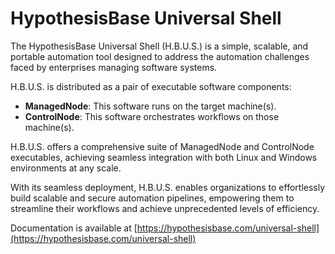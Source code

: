 # HypothesisBase Universal Shell

The HypothesisBase Universal Shell (H.B.U.S.) is a simple, scalable, and portable automation tool designed to address the automation challenges faced by enterprises managing software systems.

H.B.U.S. is distributed as a pair of executable software components:

- **ManagedNode**: This software runs on the target machine(s).
- **ControlNode**: This software orchestrates workflows on those machine(s).

H.B.U.S. offers a comprehensive suite of ManagedNode and ControlNode executables, achieving seamless integration with both Linux and Windows environments at any scale.

With its seamless deployment, H.B.U.S. enables organizations to effortlessly build scalable and secure automation pipelines, empowering them to streamline their workflows and achieve unprecedented levels of efficiency.

Documentation is available at [https://hypothesisbase.com/universal-shell](https://hypothesisbase.com/universal-shell)
